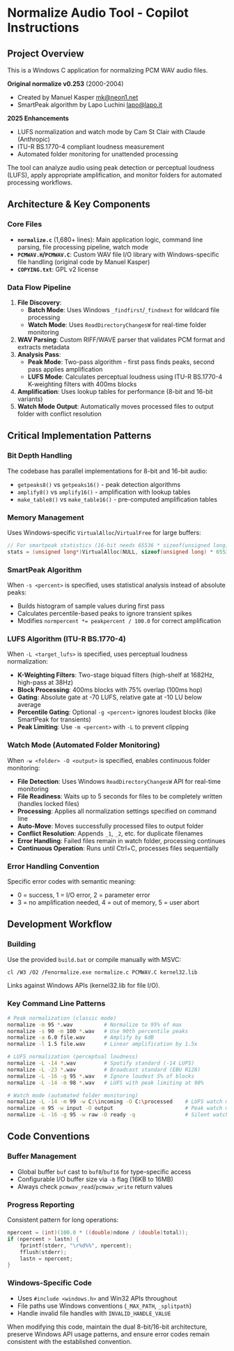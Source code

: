 # Normalize Audio Tool - Copilot Instructions

## Project Overview

This is a Windows C application for normalizing PCM WAV audio files.

**Original normalize v0.253** (2000-2004)  
- Created by Manuel Kasper <mk@neon1.net>
- SmartPeak algorithm by Lapo Luchini <lapo@lapo.it>

**2025 Enhancements**  
- LUFS normalization and watch mode by Cam St Clair with Claude (Anthropic)
- ITU-R BS.1770-4 compliant loudness measurement
- Automated folder monitoring for unattended processing

The tool can analyze audio using peak detection or perceptual loudness (LUFS), apply appropriate amplification, and monitor folders for automated processing workflows.

## Architecture & Key Components

### Core Files
- **`normalize.c`** (1,680+ lines): Main application logic, command line parsing, file processing pipeline, watch mode
- **`PCMWAV.H`/`PCMWAV.C`**: Custom WAV file I/O library with Windows-specific file handling (original code by Manuel Kasper)
- **`COPYING.txt`**: GPL v2 license

### Data Flow Pipeline
1. **File Discovery**: 
   - **Batch Mode**: Uses Windows `_findfirst`/`_findnext` for wildcard file processing
   - **Watch Mode**: Uses `ReadDirectoryChangesW` for real-time folder monitoring
2. **WAV Parsing**: Custom RIFF/WAVE parser that validates PCM format and extracts metadata
3. **Analysis Pass**: 
   - **Peak Mode**: Two-pass algorithm - first pass finds peaks, second pass applies amplification
   - **LUFS Mode**: Calculates perceptual loudness using ITU-R BS.1770-4 K-weighting filters with 400ms blocks
4. **Amplification**: Uses lookup tables for performance (8-bit and 16-bit variants)
5. **Watch Mode Output**: Automatically moves processed files to output folder with conflict resolution

## Critical Implementation Patterns

### Bit Depth Handling
The codebase has parallel implementations for 8-bit and 16-bit audio:
- `getpeaks8()` vs `getpeaks16()` - peak detection algorithms
- `amplify8()` vs `amplify16()` - amplification with lookup tables
- `make_table8()` vs `make_table16()` - pre-computed amplification tables

### Memory Management
Uses Windows-specific `VirtualAlloc`/`VirtualFree` for large buffers:
```c
// For smartpeak statistics (16-bit needs 65536 * sizeof(unsigned long))
stats = (unsigned long*)VirtualAlloc(NULL, sizeof(unsigned long) * 65536, MEM_COMMIT, PAGE_READWRITE);
```

### SmartPeak Algorithm
When `-s <percent>` is specified, uses statistical analysis instead of absolute peaks:
- Builds histogram of sample values during first pass
- Calculates percentile-based peaks to ignore transient spikes
- Modifies `normpercent *= peakpercent / 100.0` for correct amplification

### LUFS Algorithm (ITU-R BS.1770-4)
When `-L <target_lufs>` is specified, uses perceptual loudness normalization:
- **K-Weighting Filters**: Two-stage biquad filters (high-shelf at 1682Hz, high-pass at 38Hz)
- **Block Processing**: 400ms blocks with 75% overlap (100ms hop)
- **Gating**: Absolute gate at -70 LUFS, relative gate at -10 LU below average
- **Percentile Gating**: Optional `-g <percent>` ignores loudest blocks (like SmartPeak for transients)
- **Peak Limiting**: Use `-m <percent>` with `-L` to prevent clipping

### Watch Mode (Automated Folder Monitoring)
When `-w <folder> -O <output>` is specified, enables continuous folder monitoring:
- **File Detection**: Uses Windows `ReadDirectoryChangesW` API for real-time monitoring
- **File Readiness**: Waits up to 5 seconds for files to be completely written (handles locked files)
- **Processing**: Applies all normalization settings specified on command line
- **Auto-Move**: Moves successfully processed files to output folder
- **Conflict Resolution**: Appends `_1`, `_2`, etc. for duplicate filenames
- **Error Handling**: Failed files remain in watch folder, processing continues
- **Continuous Operation**: Runs until Ctrl+C, processes files sequentially

### Error Handling Convention
Specific error codes with semantic meaning:
- 0 = success, 1 = I/O error, 2 = parameter error  
- 3 = no amplification needed, 4 = out of memory, 5 = user abort

## Development Workflow

### Building
Use the provided `build.bat` or compile manually with MSVC:
```bash
cl /W3 /O2 /Fenormalize.exe normalize.c PCMWAV.C kernel32.lib
```
Links against Windows APIs (kernel32.lib for file I/O).

### Key Command Line Patterns
```bash
# Peak normalization (classic mode)
normalize -m 95 *.wav          # Normalize to 95% of max
normalize -s 90 -m 100 *.wav   # Use 90th percentile peaks  
normalize -a 6.0 file.wav      # Amplify by 6dB
normalize -l 1.5 file.wav      # Linear amplification by 1.5x

# LUFS normalization (perceptual loudness)
normalize -L -14 *.wav         # Spotify standard (-14 LUFS)
normalize -L -23 *.wav         # Broadcast standard (EBU R128)
normalize -L -16 -g 95 *.wav   # Ignore loudest 5% of blocks
normalize -L -14 -m 98 *.wav   # LUFS with peak limiting at 98%

# Watch mode (automated folder monitoring)
normalize -L -14 -m 99 -w C:\incoming -O C:\processed    # LUFS watch mode
normalize -m 95 -w input -O output                       # Peak watch mode
normalize -L -16 -g 95 -w raw -O ready -q                # Silent watch mode
```

## Code Conventions

### Buffer Management
- Global buffer `buf` cast to `buf8`/`buf16` for type-specific access
- Configurable I/O buffer size via `-b` flag (16KB to 16MB)
- Always check `pcmwav_read`/`pcmwav_write` return values

### Progress Reporting  
Consistent pattern for long operations:
```c
npercent = (int)(100.0 * ((double)ndone / (double)total));
if (npercent > lastn) {
    fprintf(stderr, "\r%d%%", npercent);
    fflush(stderr);
    lastn = npercent;
}
```

### Windows-Specific Code
- Uses `#include <windows.h>` and Win32 APIs throughout
- File paths use Windows conventions (`_MAX_PATH`, `_splitpath`)
- Handle invalid file handles with `INVALID_HANDLE_VALUE`

When modifying this code, maintain the dual 8-bit/16-bit architecture, preserve Windows API usage patterns, and ensure error codes remain consistent with the established convention.